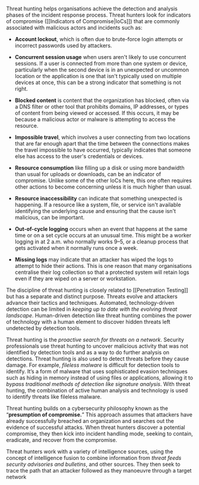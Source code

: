 
Threat hunting helps organisations achieve the detection and analysis phases of the incident response process. Threat hunters look for indicators of compromise ([[Indicators of Compromise|IoCs]]) that are commonly associated with malicious actors and incidents such as: 

- **Account lockout**, which is often due to brute-force login attempts or incorrect passwords used by attackers.
  
- **Concurrent session usage** when users aren't likely to use concurrent sessions. If a user is connected from more than one system or device, particularly when the second device is in an unexpected or uncommon location or the application is one that isn't typically used on multiple devices at once, this can be a strong indicator that something is not right.
  
- **Blocked content** is content that the organization has blocked, often via a DNS filter or other tool that prohibits domains, IP addresses, or types of content from being viewed or accessed. If this occurs, it may be because a malicious actor or malware is attempting to access the resource.
  
- **Impossible travel**, which involves a user connecting from two locations that are far enough apart that the time between the connections makes the travel impossible to have occurred, typically indicates that someone else has access to the user's credentials or devices.
  
- **Resource consumption** like filling up a disk or using more bandwidth than usual for uploads or downloads, can be an indicator of compromise. Unlike some of the other IoCs here, this one often requires other actions to become concerning unless it is much higher than usual.
  
- **Resource inaccessibility** can indicate that something unexpected is happening. If a resource like a system, file, or service isn't available identifying the underlying cause and ensuring that the cause isn't malicious, can be important.
  
- **Out-of-cycle logging** occurs when an event that happens at the same time or on a set cycle occurs at an unusual time. This might be a worker logging in at 2 a.m. who normally works 9–5, or a cleanup process that gets activated when it normally runs once a week.
  
- **Missing logs** may indicate that an attacker has wiped the logs to attempt to hide their actions. This is one reason that many organisations centralise their log collection so that a protected system will retain logs even if they are wiped on a server or workstation.


The discipline of threat hunting is closely related to [[Penetration Testing]] but has a separate and distinct purpose. Threats evolve and attackers advance their tactics and techniques. Automated, technology-driven detection can be limited in *keeping up to date with the evolving threat landscape*. Human-driven detection like threat hunting combines the power of technology with a human element to discover hidden threats left undetected by detection tools.

Threat hunting is the *proactive search for threats on a network*. Security professionals use threat hunting to uncover malicious activity that was not identified by detection tools and as a way to do further analysis on detections. Threat hunting is also used to detect threats before they cause damage. For example, *fileless malware* is difficult for detection tools to identify. It’s a form of malware that uses sophisticated evasion techniques such as hiding in memory instead of using files or applications, allowing it to *bypass traditional methods of detection like signature analysis*. With threat hunting, the combination of active human analysis and technology is used to identify threats like fileless malware. 

Threat hunting builds on a cybersecurity philosophy known as the “**presumption of compromise.**” This approach assumes that attackers have already successfully breached an organization and searches out the evidence of successful attacks. When threat hunters discover a potential compromise, they then kick into incident handling mode, seeking to contain, eradicate, and recover from the compromise.

Threat hunters work with a variety of intelligence sources, using the concept of intelligence fusion to combine information from *threat feeds security advisories and bulletins*, and other sources. They then seek to trace the path that an attacker followed as they manoeuvre through a target network